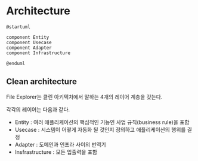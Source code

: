 ﻿# Architecture

```plantuml
@startuml

component Entity
component Usecase
component Adapter
component Infrastructure

@enduml
```

## Clean architecture

File Explorer는 클린 아키텍처에서 말하는 4개의 레이어 계층을 갖는다.

각각의 레이어는 다음과 같다.

- Entity : 여러 애플리케이션의 핵심적인 기능인 사업 규칙(business rule)을 포함
- Usecase : 시스템이 어떻게 자동화 될 것인지 정의하고 애플리케이션의 행위를 결정
- Adapter : 도메인과 인프라 사이의 번역기
- Insfrastructure : 모든 입출력을 포함
